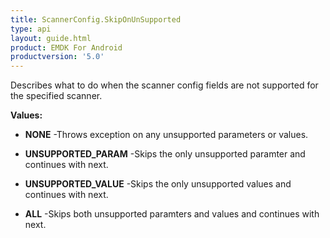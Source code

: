 ```yaml
---
title: ScannerConfig.SkipOnUnSupported
type: api
layout: guide.html
product: EMDK For Android
productversion: '5.0'
---
```



Describes what to do when the scanner config fields are not supported for the specified scanner.

**Values:**

* **NONE** -Throws exception on any unsupported parameters or values.

* **UNSUPPORTED_PARAM** -Skips the only unsupported paramter and continues with next.

* **UNSUPPORTED_VALUE** -Skips the only unsupported values and continues with next.

* **ALL** -Skips both unsupported paramters and values and continues with next.






